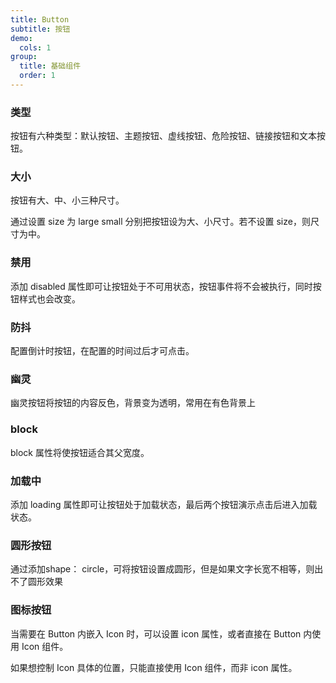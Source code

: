 ```yaml
---
title: Button
subtitle: 按钮
demo:
  cols: 1
group:
  title: 基础组件
  order: 1
---
```


### 类型

按钮有六种类型：默认按钮、主题按钮、虚线按钮、危险按钮、链接按钮和文本按钮。  
<code src="./demo/default.tsx"></code>

### 大小

按钮有大、中、小三种尺寸。

通过设置 size 为 large small 分别把按钮设为大、小尺寸。若不设置 size，则尺寸为中。

<code src="./demo/size.tsx"></code>

### 禁用

添加 disabled 属性即可让按钮处于不可用状态，按钮事件将不会被执行，同时按钮样式也会改变。
<code src="./demo/disabled.tsx"></code>

### 防抖

配置倒计时按钮，在配置的时间过后才可点击。
<code src="./demo/canClick.tsx"></code>

### 幽灵

幽灵按钮将按钮的内容反色，背景变为透明，常用在有色背景上
<code src="./demo/ghost.tsx"></code>

### block

block 属性将使按钮适合其父宽度。
<code src="./demo/block.tsx"></code>

### 加载中

添加 loading 属性即可让按钮处于加载状态，最后两个按钮演示点击后进入加载状态。
<code src="./demo/loading.tsx"></code>

### 圆形按钮

通过添加shape： circle，可将按钮设置成圆形，但是如果文字长宽不相等，则出不了圆形效果
<code src="./demo/circle.tsx"></code>

### 图标按钮

当需要在 Button 内嵌入 Icon 时，可以设置 icon 属性，或者直接在 Button 内使用 Icon 组件。

如果想控制 Icon 具体的位置，只能直接使用 Icon 组件，而非 icon 属性。
<code src="./demo/icon.tsx"></code>
